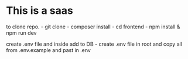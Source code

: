 # This is a saas


to clone repo.
    - git clone <repo url>
    - composer install
    - cd frontend
    - npm install & npm run dev

create .env file and inside add to DB
    - create .env file in root and copy all from .env.example and past in .env


